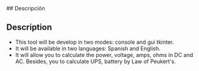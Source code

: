<div class="align">
  ## Descripción

  ## Description
  - This tool will be develop in two modes: console and gui tkinter.
  - It will be available in two languages: Spanish and English.
  - It will allow you to calculate the power, voltage, amps, ohms in DC and AC. Besides, you to calculate UPS, battery by Law of Peukert's.
</div>

